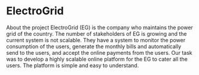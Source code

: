 # ElectroGrid

About the project
ElectroGrid (EG) is the company who maintains the power grid of the country. The number of stakeholders of EG is growing and the current system is not scalable. They have a system to monitor the power consumption of the users, generate the monthly bills and automatically send to the users, and accept the online payments from the users. Our task was to develop a highly scalable online platform for the EG to cater all the users. The platform is simple and easy to understand.

